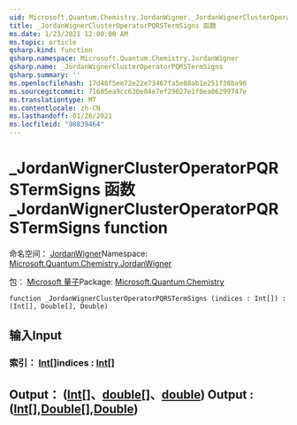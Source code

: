 ```yaml
---
uid: Microsoft.Quantum.Chemistry.JordanWigner._JordanWignerClusterOperatorPQRSTermSigns
title: _JordanWignerClusterOperatorPQRSTermSigns 函数
ms.date: 1/23/2021 12:00:00 AM
ms.topic: article
qsharp.kind: function
qsharp.namespace: Microsoft.Quantum.Chemistry.JordanWigner
qsharp.name: _JordanWignerClusterOperatorPQRSTermSigns
qsharp.summary: ''
ms.openlocfilehash: 17d48f5ee72e22e73467fa5e88ab1e251f38ba96
ms.sourcegitcommit: 71605ea9cc630e84e7ef29027e1f0ea06299747e
ms.translationtype: MT
ms.contentlocale: zh-CN
ms.lasthandoff: 01/26/2021
ms.locfileid: "98839464"
---
```

# <a name="_jordanwignerclusteroperatorpqrstermsigns-function"></a><span data-ttu-id="363ee-102">_JordanWignerClusterOperatorPQRSTermSigns 函数</span><span class="sxs-lookup"><span data-stu-id="363ee-102">_JordanWignerClusterOperatorPQRSTermSigns function</span></span>

<span data-ttu-id="363ee-103">命名空间： [JordanWigner](xref:Microsoft.Quantum.Chemistry.JordanWigner)</span><span class="sxs-lookup"><span data-stu-id="363ee-103">Namespace: [Microsoft.Quantum.Chemistry.JordanWigner](xref:Microsoft.Quantum.Chemistry.JordanWigner)</span></span>

<span data-ttu-id="363ee-104">包： [Microsoft 量子](https://nuget.org/packages/Microsoft.Quantum.Chemistry)</span><span class="sxs-lookup"><span data-stu-id="363ee-104">Package: [Microsoft.Quantum.Chemistry](https://nuget.org/packages/Microsoft.Quantum.Chemistry)</span></span>




```qsharp
function _JordanWignerClusterOperatorPQRSTermSigns (indices : Int[]) : (Int[], Double[], Double)
```


## <a name="input"></a><span data-ttu-id="363ee-105">输入</span><span class="sxs-lookup"><span data-stu-id="363ee-105">Input</span></span>

### <a name="indices--int"></a><span data-ttu-id="363ee-106">索引： [Int](xref:microsoft.quantum.lang-ref.int)[]</span><span class="sxs-lookup"><span data-stu-id="363ee-106">indices : [Int](xref:microsoft.quantum.lang-ref.int)[]</span></span>





## <a name="output--intdoubledouble"></a><span data-ttu-id="363ee-107">Output： ([Int](xref:microsoft.quantum.lang-ref.int)[]、[double](xref:microsoft.quantum.lang-ref.double)[]、[double](xref:microsoft.quantum.lang-ref.double)) </span><span class="sxs-lookup"><span data-stu-id="363ee-107">Output : ([Int](xref:microsoft.quantum.lang-ref.int)[],[Double](xref:microsoft.quantum.lang-ref.double)[],[Double](xref:microsoft.quantum.lang-ref.double))</span></span>

